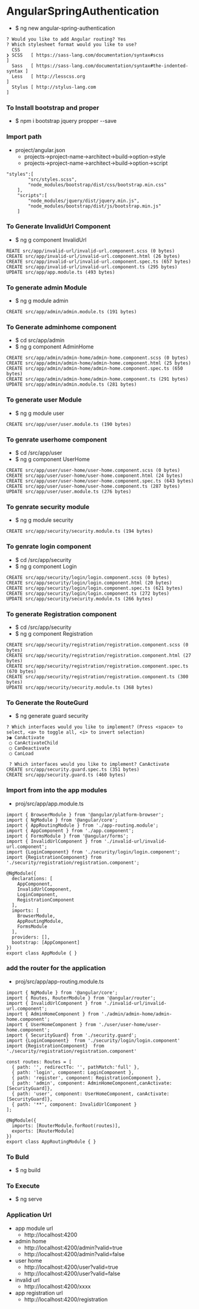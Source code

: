 # AngularSpringAuthentication

- \$ ng new angular-spring-authentication

```
? Would you like to add Angular routing? Yes
? Which stylesheet format would you like to use?
  CSS
❯ SCSS   [ https://sass-lang.com/documentation/syntax#scss                ]
  Sass   [ https://sass-lang.com/documentation/syntax#the-indented-syntax ]
  Less   [ http://lesscss.org                                             ]
  Stylus [ http://stylus-lang.com                                         ]
```

### To Install bootstrap and proper

- \$ npm i bootstrap jquery propper --save

### Import path

- project/angular.json
  - projects->project-name->architect->build->option->style
  - projects->project-name->architect->build->option->script

```
"styles":[
     	"src/styles.scss",
     	"node_modules/bootstrap/dist/css/bootstrap.min.css"
    ],
    "scripts":[
        "node_modules/jquery/dist/jquery.min.js",
		"node_modules/bootstrap/dist/js/bootstrap.min.js"
    ]
```

### To Generate InvalidUrl Component

- \$ ng g component InvalidUrl

```
REATE src/app/invalid-url/invalid-url.component.scss (0 bytes)
CREATE src/app/invalid-url/invalid-url.component.html (26 bytes)
CREATE src/app/invalid-url/invalid-url.component.spec.ts (657 bytes)
CREATE src/app/invalid-url/invalid-url.component.ts (295 bytes)
UPDATE src/app/app.module.ts (493 bytes)
```

### To generate admin Module

- \$ ng g module admin

```
CREATE src/app/admin/admin.module.ts (191 bytes)
```

### To Generate adminhome component

- \$ cd src/app/admin
- \$ ng g component AdminHome

```
CREATE src/app/admin/admin-home/admin-home.component.scss (0 bytes)
CREATE src/app/admin/admin-home/admin-home.component.html (25 bytes)
CREATE src/app/admin/admin-home/admin-home.component.spec.ts (650 bytes)
CREATE src/app/admin/admin-home/admin-home.component.ts (291 bytes)
UPDATE src/app/admin/admin.module.ts (281 bytes)
```

### To generate user Module

- \$ ng g module user

```
CREATE src/app/user/user.module.ts (190 bytes)
```

### To genrate userhome component

- \$ cd /src/app/user
- \$ ng g component UserHome

```
CREATE src/app/user/user-home/user-home.component.scss (0 bytes)
CREATE src/app/user/user-home/user-home.component.html (24 bytes)
CREATE src/app/user/user-home/user-home.component.spec.ts (643 bytes)
CREATE src/app/user/user-home/user-home.component.ts (287 bytes)
UPDATE src/app/user/user.module.ts (276 bytes)
```

### To genrate security module

- \$ ng g module security

```
CREATE src/app/security/security.module.ts (194 bytes)
```

### To genrate login component

- \$ cd /src/app/security
- \$ ng g component Login

```
CREATE src/app/security/login/login.component.scss (0 bytes)
CREATE src/app/security/login/login.component.html (20 bytes)
CREATE src/app/security/login/login.component.spec.ts (621 bytes)
CREATE src/app/security/login/login.component.ts (272 bytes)
UPDATE src/app/security/security.module.ts (266 bytes)
```

### To generate Registration component

- \$ cd /src/app/security
- \$ ng g component Registration

```
CREATE src/app/security/registration/registration.component.scss (0 bytes)
CREATE src/app/security/registration/registration.component.html (27 bytes)
CREATE src/app/security/registration/registration.component.spec.ts (670 bytes)
CREATE src/app/security/registration/registration.component.ts (300 bytes)
UPDATE src/app/security/security.module.ts (368 bytes)
```

### To Generate the RouteGurd

- \$ ng generate guard security

```
? Which interfaces would you like to implement? (Press <space> to select, <a> to toggle all, <i> to invert selection)
❯◉ CanActivate
 ◯ CanActivateChild
 ◯ CanDeactivate
 ◯ CanLoad

 ? Which interfaces would you like to implement? CanActivate
CREATE src/app/security.guard.spec.ts (351 bytes)
CREATE src/app/security.guard.ts (460 bytes)
```

### Import from into the app modules

- proj/src/app/app.module.ts

```
import { BrowserModule } from '@angular/platform-browser';
import { NgModule } from '@angular/core';
import { AppRoutingModule } from './app-routing.module';
import { AppComponent } from './app.component';
import { FormsModule } from '@angular/forms';
import { InvalidUrlComponent } from './invalid-url/invalid-url.component';
import {LoginComponent} from './security/login/login.component';
import {RegistrationComponent} from './security/registration/registration.component';

@NgModule({
  declarations: [
    AppComponent,
    InvalidUrlComponent,
    LoginComponent,
    RegistrationComponent
  ],
  imports: [
    BrowserModule,
    AppRoutingModule,
    FormsModule
  ],
  providers: [],
  bootstrap: [AppComponent]
})
export class AppModule { }
```

### add the router for the application

- proj/src/app/app-routing.module.ts

```
import { NgModule } from '@angular/core';
import { Routes, RouterModule } from '@angular/router';
import { InvalidUrlComponent } from './invalid-url/invalid-url.component';
import { AdminHomeComponent } from './admin/admin-home/admin-home.component';
import { UserHomeComponent } from './user/user-home/user-home.component';
import { SecurityGuard} from './security.guard';
import {LoginComponent}  from './security/login/login.component'
import {RegistrationComponent}  from './security/registration/registration.component'

const routes: Routes = [
  { path: '', redirectTo: '', pathMatch:'full' },
  { path: 'login', component: LoginComponent },
  { path: 'register', component: RegistrationComponent },
  { path: 'admin', component: AdminHomeComponent,canActivate: [SecurityGuard]},
  { path: 'user', component: UserHomeComponent, canActivate: [SecurityGuard]},
  { path: '**', component: InvalidUrlComponent }
];

@NgModule({
  imports: [RouterModule.forRoot(routes)],
  exports: [RouterModule]
})
export class AppRoutingModule { }
```

### To Buld

- \$ ng build

### To Execute

- \$ ng serve

### Application Url

- app module url
  - http://localhost:4200
- admin home
  - http://localhost:4200/admin?valid=true
  - http://localhost:4200/admin?valid=false
- user home
  - http://localhost:4200/user?valid=true
  - http://localhost:4200/user?valid=false
- invalid url
  - http://localhost:4200/xxxx
- app registration url
  - http://localhost:4200/registration

